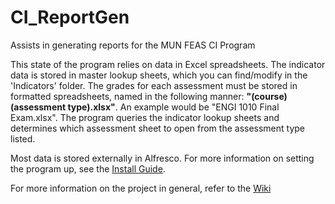 # CI_ReportGen

Assists in generating reports for the MUN FEAS CI Program

This state of the program relies on data in Excel spreadsheets. The indicator data is stored in master lookup sheets,
which you can find/modify in the 'Indicators' folder. The grades for each assessment must be stored in formatted spreadsheets,
named in the following manner: <b>"(course) (assessment type).xlsx"</b>. An example would be "ENGI 1010 Final Exam.xlsx".
The program queries the indicator lookup sheets and determines which assessment sheet to open from the assessment type listed.

Most data is stored externally in Alfresco. For more information on setting the program up, see the [Install Guide](https://github.com/memorial-ece/CI_ReportGen/wiki/Installation-Guide).

For more information on the project in general, refer to the [Wiki](https://github.com/memorial-ece/CI_ReportGen/wiki)
